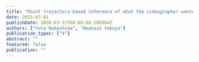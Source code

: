 ```yaml
---
title: "Point trajectory-based inference of what the videographer wanted to capture"
date: 2015-07-01
publishDate: 2020-03-11T00:06:08.580564Z
authors: ["Yuta Nakashima", "Naokazu Yokoya"]
publication_types: ["4"]
abstract: ""
featured: false
publication: ""
---
```


